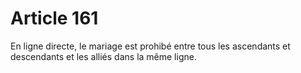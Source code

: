 # Article 161

En ligne directe, le mariage est prohibé entre tous les ascendants et descendants et les alliés dans la même ligne.

